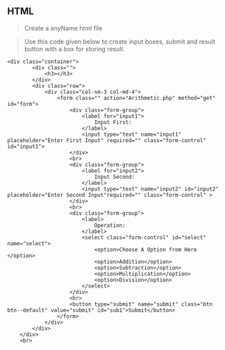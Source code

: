 ## HTML

> Create a anyName.html file

> Use this code given below to create input boxes, submit and result button with  a box for storing result.   

	<div class="container">
			<div class="">
				<h3></h3>
			</div>
			<div class="row">
				<div class="col-sm-3 col-md-4">
				    <form class="" action="Arithmetic.php" method="get" id="form">
						<div class="form-group">
							<label for="input1">
								Input First: 
							</label>
							<input type="text" name="input1" placeholder="Enter First Input" required="" class="form-control" id="input1">
						</div>
						<br>
						<div class="form-group">
							<label for="input2">
								Input Second:
							</label>
							<input type="text" name="input2" id="input2" placeholder="Enter Second Input"required="" class="form-control" >
						</div>
						<br>
						<div class="form-group">
							<label>
								Operation:
							</label>
							<select class="form-control" id="select" name="select">
								<option>Choose A Option from Here </option>
								<option>Addition</option>
								<option>Subtraction</option>
								<option>Multiplication</option>
								<option>Division</option>
							</select>
						</div>
						<br>
						<button type="submit" name="submit" class="btn btn--default" value="submit" id="sub1">Submit</button>
					</form>
				</div>	
			</div>		
		</div>
		<br>
